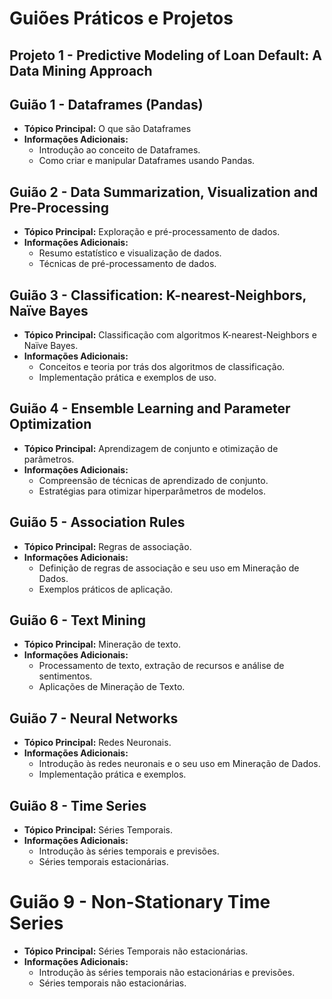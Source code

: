 # Guiões Práticos e Projetos

## Projeto 1 - Predictive Modeling of Loan Default: A Data Mining Approach



## Guião 1 - Dataframes (Pandas)

- **Tópico Principal:** O que são Dataframes
- **Informações Adicionais:**
  - Introdução ao conceito de Dataframes.
  - Como criar e manipular Dataframes usando Pandas.

## Guião 2 - Data Summarization, Visualization and Pre-Processing

- **Tópico Principal:** Exploração e pré-processamento de dados.
- **Informações Adicionais:**
  - Resumo estatístico e visualização de dados.
  - Técnicas de pré-processamento de dados.

## Guião 3 - Classification: K-nearest-Neighbors, Naïve Bayes

- **Tópico Principal:** Classificação com algoritmos K-nearest-Neighbors e Naïve Bayes.
- **Informações Adicionais:**
  - Conceitos e teoria por trás dos algoritmos de classificação.
  - Implementação prática e exemplos de uso.

## Guião 4 - Ensemble Learning and Parameter Optimization

- **Tópico Principal:** Aprendizagem de conjunto e otimização de parâmetros.
- **Informações Adicionais:**
  - Compreensão de técnicas de aprendizado de conjunto.
  - Estratégias para otimizar hiperparâmetros de modelos.

## Guião 5 - Association Rules

- **Tópico Principal:** Regras de associação.
- **Informações Adicionais:**
  - Definição de regras de associação e seu uso em Mineração de Dados.
  - Exemplos práticos de aplicação.

## Guião 6 - Text Mining

- **Tópico Principal:** Mineração de texto.
- **Informações Adicionais:**
  - Processamento de texto, extração de recursos e análise de sentimentos.
  - Aplicações de Mineração de Texto.

## Guião 7 - Neural Networks

- **Tópico Principal:** Redes Neuronais.
- **Informações Adicionais:**
  - Introdução às redes neuronais e o seu uso em Mineração de Dados.
  - Implementação prática e exemplos.


## Guião 8 - Time Series

- **Tópico Principal:** Séries Temporais.
- **Informações Adicionais:**
  - Introdução às  séries temporais e previsões.
  - Séries temporais estacionárias.

# Guião 9 - Non-Stationary Time Series

- **Tópico Principal:** Séries Temporais não estacionárias.
- **Informações Adicionais:**
  - Introdução às  séries temporais não estacionárias e previsões.
  - Séries temporais não estacionárias.
